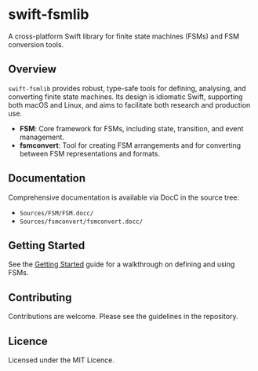 # swift-fsmlib

A cross-platform Swift library for finite state machines (FSMs) and FSM conversion tools.

## Overview

`swift-fsmlib` provides robust, type-safe tools for defining, analysing, and converting finite state machines. Its design is idiomatic Swift, supporting both macOS and Linux, and aims to facilitate both research and production use.

- **FSM**: Core framework for FSMs, including state, transition, and event management.
- **fsmconvert**: Tool for creating FSM arrangements and for converting between FSM representations and formats.

## Documentation

Comprehensive documentation is available via DocC in the source tree:
- `Sources/FSM/FSM.docc/`
- `Sources/fsmconvert/fsmconvert.docc/`

## Getting Started

See the [Getting Started](Sources/FSM/FSM.docc/GettingStarted.md) guide for a walkthrough on defining and using FSMs.

## Contributing

Contributions are welcome. Please see the guidelines in the repository.

## Licence

Licensed under the MIT Licence.

